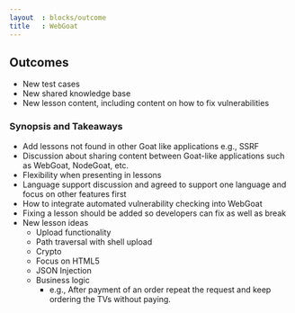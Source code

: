 ```yaml
---
layout  : blocks/outcome
title	: WebGoat
---
```


## Outcomes

- New test cases
- New shared knowledge base
- New lesson content, including content on how to fix vulnerabilities

### Synopsis and Takeaways

- Add lessons not found in other Goat like applications e.g., SSRF
- Discussion about sharing content between Goat-like applications such as WebGoat, NodeGoat, etc.
- Flexibility when presenting in lessons
- Language support discussion and agreed to support one language and focus on other features first 
- How to integrate automated vulnerability checking into WebGoat
- Fixing a lesson should be added so developers can fix as well as break
- New lesson ideas
  - Upload functionality
  - Path traversal with shell upload
  - Crypto
  - Focus on HTML5
  - JSON Injection
  - Business logic 
       - e.g., After payment of an order repeat the request and keep ordering the TVs without paying. 

